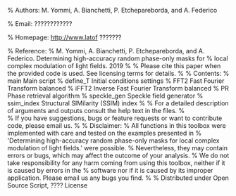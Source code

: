 % Authors: M. Yommi, A. Bianchetti, P. Etchepareborda, and A. Federico

% Email: ????????????

% Homepage: http://www.latof ??????? 

% Reference:
% M. Yommi, A. Bianchetti, P. Etchepareborda, and A. Federico. Determining high-accuracy random phase-only masks for 
% local complex modulation of light fields. 2019
% 
% Please cite this paper when the provided code is used. See licensing terms for details.
% 
% Contents:
% main 				Main script
% define_T 			    Initial conditions settings
% FFT2			         Fast Fourier Transform balanced
% iFFT2			        Inverse Fast Fourier Transform balanced
% PR 			          Phase retrieval algorithm
% speckle_gen 		  Speckle field generator
% ssim_index		    Structural SIMilarity (SSIM) index
% 
% For a detailed description of arguments and outputs consult the help text in the files.
%  
% If you have suggestions, bugs or feature requests or want to contribute code, please email us.
% 
% Disclaimer:
% All functions in this toolbox were implemented with care and tested on the examples presented in 
% 'Determining high-accuracy random phase-only masks for local complex modulation of light fields.' were possible. 
% Nevertheless, they may contain errors or bugs, which may affect the outcome of your analysis. 
% We do not take responsibility for any harm coming from using this toolbox, neither if it is caused by errors in the 
% software nor if it is caused by its improper application. Please email us any bugs you find.
% 
% Distributed under Open Source Script, ???? License
